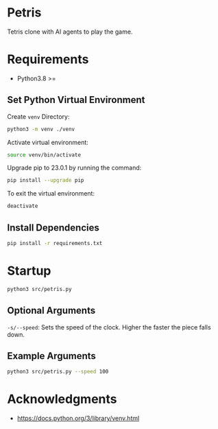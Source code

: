 # Petris

Tetris clone with AI agents to play the game.

# Requirements

-   Python3.8 >=

## Set Python Virtual Environment

Create `venv` Directory:

```bash
python3 -m venv ./venv
```

Activate virtual environment:

```bash
source venv/bin/activate
```

Upgrade pip to 23.0.1 by running the command:

```bash
pip install --upgrade pip
```

To exit the virtual environment:

```bash
deactivate
```

## Install Dependencies

```bash
pip install -r requirements.txt
```

# Startup

```bash
python3 src/petris.py
```

## Optional Arguments

`-s/--speed`: Sets the speed of the clock. Higher the faster the piece falls down.

## Example Arguments

```bash
python3 src/petris.py --speed 100
```

# Acknowledgments

-   https://docs.python.org/3/library/venv.html
